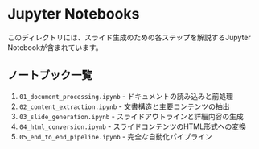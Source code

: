 # Jupyter Notebooks

このディレクトリには、スライド生成のための各ステップを解説するJupyter Notebookが含まれています。

## ノートブック一覧

1. `01_document_processing.ipynb` - ドキュメントの読み込みと前処理
2. `02_content_extraction.ipynb` - 文書構造と主要コンテンツの抽出
3. `03_slide_generation.ipynb` - スライドアウトラインと詳細内容の生成
4. `04_html_conversion.ipynb` - スライドコンテンツのHTML形式への変換
5. `05_end_to_end_pipeline.ipynb` - 完全な自動化パイプライン
